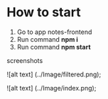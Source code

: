 # How to start

1. Go to app notes-frontend
2. Run command **npm i**
3. Run command **npm start**

screenshots

![alt text] (../Image/filtered.png);

![alt text] (../Image/index.png);

